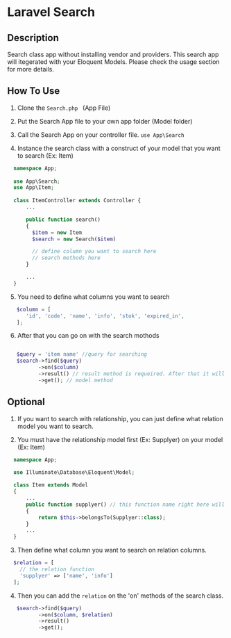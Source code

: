 # Laravel Search

## Description 
Search class app without installing vendor and providers. This search app will itegerated with your Eloquent Models. Please check the usage section for more details.

## How To Use
1. Clone the ```Search.php ``` (App File)

2. Put the Search App file to your own app folder (Model folder)

3. Call the Search App on your controller file.
    ```use App\Search ```
    
4. Instance the search class with a construct of your model that you want to search (Ex: Item)
```php
  namespace App;
  
  use App\Search;
  use App\Item;
  
  class ItemController extends Controller {
      ...    

      public function search()
      {
        $item = new Item 
        $search = new Search($item)

        // define column you want to search here
        // search methods here
      }

      ...
  }
```
5.  You need to define what columns you want to search

```php
   $column = [
      'id', 'code', 'name', 'info', 'stok', 'expired_in',
   ];
```

6. After that you can go on with the search mothods
```php

   $query = 'item name' //query for searching
   $search->find($query)
          ->on($column)
          ->result() // result method is requeired. After that it will return the model methods
          ->get(); // model method
```

## Optional
1. If you want to search with relationship, you can just define what relation model you want to search.

2. You must have the relationship model first (Ex: Supplyer) on your model (Ex: Item)
```php
  namespace App;

  use Illuminate\Database\Eloquent\Model;
  
  class Item extends Model
  {
      ...
      public function supplyer() // this function name right here will be called on the relation variable
      {
          return $this->belongsTo(Supplyer::class);
      }
      ...
  }
```

3. Then define what column you want to search on relation columns.
```php 
  $relation = [
    // the relation function
    'supplyer' => ['name', 'info']
  ];
```

4. Then you can add the ```relation``` on the 'on' methods of the search class.
```php
   $search->find($query)
          ->on($column, $relation)
          ->result() 
          ->get();
```

##
